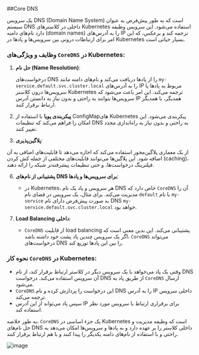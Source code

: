 ##Core DNS
 
 یک سرویس DNS (Domain Name System) است که به طور پیش‌فرض به عنوان سیستم DNS داخلی در کلاسترهای Kubernetes استفاده می‌شود. این سرویس وظیفه دارد نام‌های دامنه (domain names) را به آدرس‌های IP ترجمه کند و برعکس، که این امر برای ارتباطات درونی بین سرویس‌ها و پادها در Kubernetes بسیار حیاتی است.

### وظایف و ویژگی‌های `CoreDNS` در Kubernetes:

1. **حل نام (Name Resolution)**:

   درخواست‌های DNS را از پادها دریافت می‌کند و نام‌های دامنه مانند `my-service.default.svc.cluster.local` را به آدرس‌های IP مربوط به پادها یا سرویس‌ها درون کلاستر Kubernetes ترجمه می‌کند. این امر باعث می‌شود که سرویس‌ها بتوانند به راحتی و بدون نیاز به دانستن آدرس IP همدیگر، با همدیگر ارتباط برقرار کنند.

3. **پیکربندی پویا**
   با استفاده از ConfigMapهای Kubernetes پیکربندی می‌شود. این امکان را فراهم می‌کند که تنظیمات DNS به راحتی و بدون نیاز به راه‌اندازی مجدد تغییر کنند.

5. **پلاگین‌پذیری**:
   
 از یک معماری پلاگین‌محور استفاده می‌کند که اجازه می‌دهد تا قابلیت‌های اضافی به آن اضافه شود. این پلاگین‌ها می‌توانند قابلیت‌های مختلفی از جمله کش کردن (caching)، فیلترینگ درخواست‌ها، و حتی تنظیمات پیشرفته‌تر شبکه را ارائه دهند.

6. **پشتیبانی از نام‌های DNS برای سرویس‌ها و پادها**:
   
   - در Kubernetes، هر سرویس و پاد یک نام DNS خاص دارد که `CoreDNS` آن را مدیریت می‌کند. برای مثال، یک سرویس در فضای نام `default` با نام `my-service` به صورت پیش‌فرض دارای نام DNS `my-service.default.svc.cluster.local` خواهد بود.

8. **Load Balancing داخلی**:
   - `CoreDNS` از قابلیت load balancing پشتیبانی می‌کند. این بدین معنی است که اگر یک سرویس چندین پاد پشت خود داشته باشد، `CoreDNS` می‌تواند درخواست‌های DNS را بین این پادها توزیع کند.

### نحوه کار `CoreDNS` در Kubernetes:
- وقتی یک پاد می‌خواهد با یک سرویس دیگر در کلاستر ارتباط برقرار کند، از نام DNS آن سرویس استفاده می‌کند. درخواست DNS از طریق پاد به `CoreDNS` ارسال می‌شود.
- `CoreDNS` این درخواست را پردازش کرده و نام DNS را به آدرس IP داخلی سرویس ترجمه می‌کند.
- سپس پاد می‌تواند از این آدرس IP برای برقراری ارتباط با سرویس مورد نظر استفاده کند.


به طور خلاصه، `CoreDNS` یک جزء اساسی در Kubernetes است که وظیفه مدیریت و حل نام‌های DNS داخلی کلاستر را بر عهده دارد و به پادها و سرویس‌ها امکان می‌دهد به راحتی و با استفاده از نام‌های دامنه یکدیگر را پیدا کنند و با هم ارتباط برقرار کنند.

![image](https://github.com/user-attachments/assets/22b1ab3b-a90b-44f6-8615-69affc306be2)

